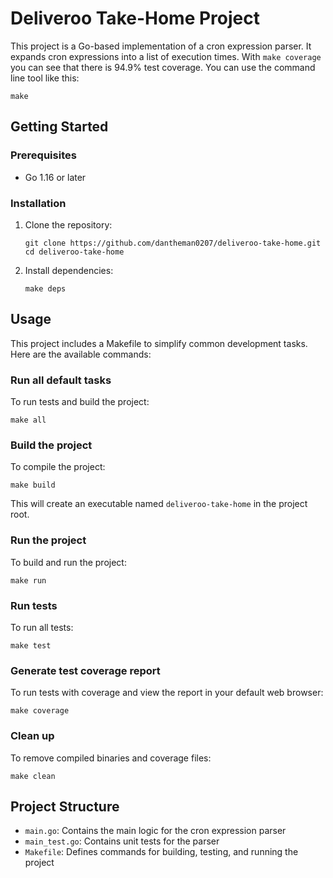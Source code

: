 # Deliveroo Take-Home Project

This project is a Go-based implementation of a cron expression parser. It expands cron expressions into a list of execution times. With `make coverage` you can see that there is 94.9% test coverage. You can use the command line tool like this:
```shell
make 
```

## Getting Started

### Prerequisites

- Go 1.16 or later

### Installation

1. Clone the repository:
   ```shell
   git clone https://github.com/dantheman0207/deliveroo-take-home.git
   cd deliveroo-take-home
   ```

2. Install dependencies:
   ```shell
   make deps
   ```

## Usage

This project includes a Makefile to simplify common development tasks. Here are the available commands:


### Run all default tasks

To run tests and build the project:
```shell
make all
```

### Build the project

To compile the project:
```shell
make build
```

This will create an executable named `deliveroo-take-home` in the project root.

### Run the project

To build and run the project:
```shell
make run
```

### Run tests

To run all tests:
```shell
make test
```

### Generate test coverage report

To run tests with coverage and view the report in your default web browser:
```shell
make coverage
```

### Clean up

To remove compiled binaries and coverage files:
```shell
make clean
```

## Project Structure

- `main.go`: Contains the main logic for the cron expression parser
- `main_test.go`: Contains unit tests for the parser
- `Makefile`: Defines commands for building, testing, and running the project
